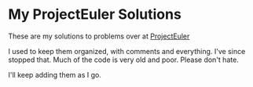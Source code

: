# My ProjectEuler Solutions

These are my solutions to problems over at [ProjectEuler](http://projecteuler.net)

I used to keep them organized, with comments and everything. I've since stopped that. Much of the code is very old and poor. Please don't hate.

I'll keep adding them as I go.